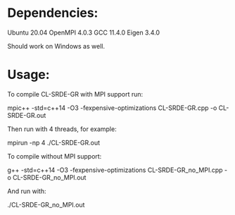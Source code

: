 # Dependencies: 

Ubuntu 20.04
OpenMPI 4.0.3
GCC 11.4.0
Eigen 3.4.0

Should work on Windows as well.

# Usage:

To compile CL-SRDE-GR with MPI support run:

mpic++ -std=c++14 -O3 -fexpensive-optimizations CL-SRDE-GR.cpp -o CL-SRDE-GR.out

Then run with 4 threads, for example:

mpirun -np 4 ./CL-SRDE-GR.out

To compile without MPI support:

g++ -std=c++14 -O3 -fexpensive-optimizations CL-SRDE-GR_no_MPI.cpp -o CL-SRDE-GR_no_MPI.out

And run with:

./CL-SRDE-GR_no_MPI.out
